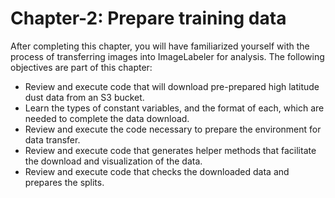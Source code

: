 # Chapter-2: Prepare training data
After completing this chapter, you will have familiarized yourself with the process of transferring images into ImageLabeler for analysis. The following objectives are part of this chapter:
- Review and execute code that will download pre-prepared high latitude dust data from an S3 bucket.
- Learn the types of constant variables, and the format of each, which are needed to complete the data download.
- Review and execute the code necessary to prepare the environment for data transfer.
- Review and execute code that generates helper methods that facilitate the download and visualization of the data.
- Review and execute code that checks the downloaded data and prepares the splits.
